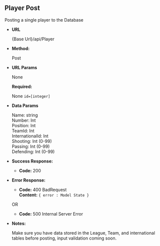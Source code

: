 **Player Post**
----
  Posting a single player to the Database

* **URL**

  {Base Url}/api/Player

* **Method:**
  
  Post

  
*  **URL Params**

    None

   **Required:**
    
    None
   `id=[integer]`

* **Data Params**

   Name: string\
   Number: Int\
   Position: Int\
   TeamId: Int\
   InternationalId: Int\
   Shooting: Int (0-99)\
   Passing: Int (0-99)\
   Defending: Int (0-99)

* **Success Response:**
  
  * **Code:** 200 <br />
 
* **Error Response:**

  * **Code:** 400 BadRequest <br />
    **Content:** `{ error : Model State }`

  OR

  * **Code:** 500 Internal Server Error 

* **Notes:**

  Make sure you have data stored in the League, Team, and international tables before posting, input validation coming soon.  